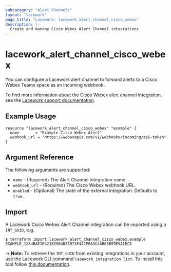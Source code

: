 ```yaml
---
subcategory: "Alert Channels"
layout: "lacework"
page_title: "Lacework: lacework_alert_channel_cisco_webex"
description: |-
  Create and manage Cisco Webex Alert Channel integrations
---
```


# lacework\_alert\_channel\_cisco\_webex

You can configure a Lacework alert channel to forward alerts to a Cisco Webex Teams space as an incoming webhook.

To find more information about the Cisco Webex alert channel integration, see the [Lacework support documentation](https://support.lacework.com/hc/en-us/articles/360005840154-Cisco-Webex-Teams).

## Example Usage

```hcl
resource "lacework_alert_channel_cisco_webex" "example" {
  name       = "Example Cisco Webex Alert"
  webhook_url = "https://webexapis.com/v1/webhooks/incoming/api-token"
}
```

## Argument Reference

The following arguments are supported:

* `name` - (Required) The Alert Channel integration name.
* `webhook_url` - (Required) The Cisco Webex webhook URL.
* `enabled` - (Optional) The state of the external integration. Defaults to `true`.

## Import

A Lacework Cisco Webex Alert Channel integration can be imported using a `INT_GUID`, e.g.

```
$ terraform import lacework_alert_channel_cisco_webex.example EXAMPLE_1234BAE1E42182964D23973F44CFEA3C4AB63B99E9A1EC5
```
-> **Note:** To retrieve the `INT_GUID` from existing integrations in your account, use the
	Lacework CLI command `lacework integration list`. To install this tool follow
	[this documentation](https://docs.lacework.com/cli/).
